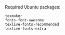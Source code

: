 Required Ubuntu packages:
```
texmaker
fonts-font-awesome
texlive-fonts-recommended
texlive-fonts-extra
```
